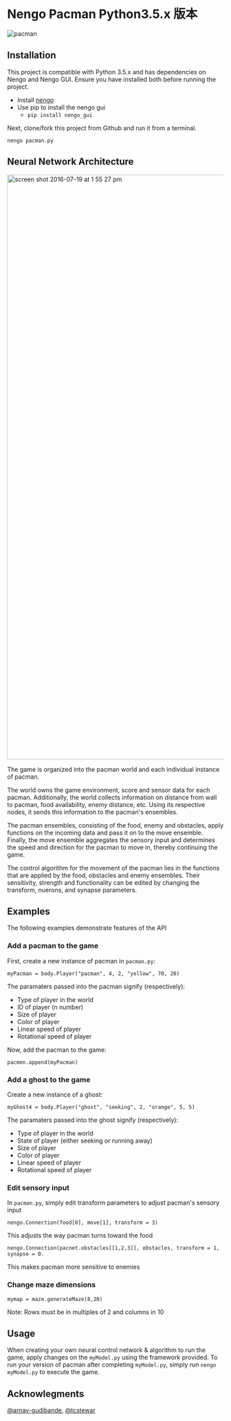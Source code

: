 # Nengo Pacman Python3.5.x 版本

![pacman](https://cloud.githubusercontent.com/assets/15108659/16967655/ecd43682-4dbe-11e6-9c5c-04300d215cc0.gif)

## Installation

This project is compatible with Python 3.5.x and has dependencies on Nengo and Nengo GUI. Ensure you have installed both before running the project.

* Install [nengo](https://github.com/nengo/nengo)
* Use pip to install the nengo gui
  * `pip install nengo_gui`

Next, clone/fork this project from Github and run it from a terminal.

 `nengo pacman.py`
 

## Neural Network Architecture

<img width="1358" alt="screen shot 2016-07-19 at 1 55 27 pm" src="https://cloud.githubusercontent.com/assets/15108659/16966338/fad4e19c-4db8-11e6-9fc4-72757f9dcb98.png">

The game is organized into the pacman world and each individual instance of pacman.

The world owns the game environment, score and sensor data for each pacman. Additionally, the world collects information on distance from wall to pacman, food availability, enemy distance, etc. Using its respective nodes, it sends this information to the pacman's ensembles.

The pacman ensembles, consisting of the food, enemy and obstacles, apply functions on the incoming data and pass it on to the move ensemble. Finally, the move ensemble aggregates the sensory input and determines the speed and direction for the pacman to move in, thereby continuing the game.

The control algorithm for the movement of the pacman lies in the functions that are applied by the food, obstacles and enemy ensembles. Their sensitivity, strength and functionality can be edited by changing the transform, nuerons, and synapse parameters.

## Examples

The following examples demonstrate features of the API

### Add a pacman to the game

First, create a new instance of pacman in `pacman.py`:

`myPacman = body.Player("pacman", 4, 2, "yellow", 70, 20)`

The paramaters passed into the pacman signify (respectively):
* Type of player in the world
* ID of player (n number)
* Size of player
* Color of player
* Linear speed of player
* Rotational speed of player

Now, add the pacman to the game:

`pacmen.append(myPacman)`

### Add a ghost to the game

Create a new instance of a ghost:

`myGhost4 = body.Player("ghost", "seeking", 2, "orange", 5, 5)`

The paramaters passed into the ghost signify (respectively):
* Type of player in the world
* State of player (either seeking or running away)
* Size of player
* Color of player
* Linear speed of player
* Rotational speed of player

### Edit sensory input

In `pacman.py`, simply edit transform parameters to adjust pacman's sensory input

`nengo.Connection(food[0], move[1], transform = 3)`

This adjusts the way pacman turns toward the food


`nengo.Connection(pacnet.obstacles[[1,2,3]], obstacles, transform = 1, synapse = 0.`

This makes pacman more sensitive to enemies

### Change maze dimensions

`mymap = maze.generateMaze(8,20)`

Note: Rows must be in multiples of 2 and columns in 10

## Usage

When creating your own neural control network & algorithm to run the game, apply changes on the `myModel.py` using the framework provided. To run your version of pacman after completing `myModel.py`, simply run `nengo myModel.py` to execute the game.

## Acknowlegments

[@arnav-gudibande](https://github.com/arnav-gudibande), [@tcstewar](https://github.com/tcstewar)
